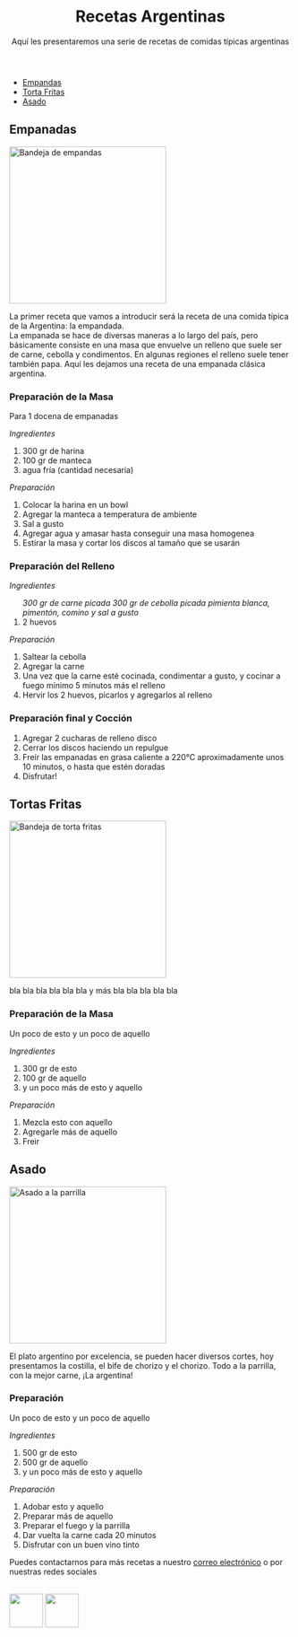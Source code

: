 <html>
<head>
      <meta http-equiv="Content-type" content="text/html; charset=utf-8" lang="es">   
</head>
<body>
    <header>
        <h1>Recetas Argentinas</h1>
            <p>Aquí les presentaremos una serie de recetas de comidas típicas argentinas</p>
        </header>
    <nav>
    <ul>
        <li><a href="#empanadas">Empandas</a></li>
        <li><a href="#tortafritas">Torta Fritas</a></li>
        <li><a href="#asadazo">Asado</a></li>
    </ul>
    </nav>
    <article>
    <h2 id=empanadas>Empanadas</h2>
    <img src="http://pidolapalabra.com.ar/wp-content/uploads/2015/07/food6.jpg" alt="Bandeja de empandas" title="empanadas fritas" width="280">
    <nav>
        <p>
        La primer receta que vamos a introducir será la receta de una comida típica de la Argentina: la empandada. <br>
        La empanada se hace de diversas maneras a lo largo del país, pero básicamente consiste en una masa que envuelve un relleno que suele ser de carne, cebolla y condimentos. En algunas regiones el relleno suele tener también papa. Aquí les dejamos una receta de una empanada clásica argentina.
        </p>
    </nav>
           <h3>Preparación de la Masa</h3>
        <p>Para 1 docena de empanadas</p>
        <p><i>Ingredientes</i></p>    
            <ol>
                <li>300 gr de harina</li>
                <li>100 gr de manteca</li>
                <li>agua fría (cantidad necesaria)</li>
            </ol>
        <p><i>Preparación</i></p>
            <ol>
                <li>Colocar la harina en un bowl</li>
                <li>Agregar la manteca a temperatura de ambiente</li>
                <li>Sal a gusto</li>
                <li>Agregar agua y amasar hasta conseguir una masa homogenea</li>
                <li>Estirar la masa y cortar los discos al tamaño que se usarán</li>                
            </ol>
        <h3>Preparación del Relleno</h3>
        <p><i>Ingredientes</i></p>
            <ol>
                <i>300 gr de carne picada</i>
                <i>300 gr de cebolla picada</i>
                <i>pimienta blanca, pimentón, comino y sal a gusto</i>
                <li>2 huevos</li>
            </ol>
        <p><i>Preparación</i></p>
            <ol>
                <li>Saltear la cebolla</li>
                <li>Agregar la carne</li>
                <li>Una vez que la carne esté cocinada, condimentar a gusto, y cocinar a fuego mínimo 5 minutos más el relleno</li>
                <li>Hervir los 2 huevos, picarlos y agregarlos al relleno</li>
            </ol>
        <h3>Preparación final y Cocción</h3>
            <ol>
                <li>Agregar 2 cucharas de relleno disco</li>
                <li>Cerrar los discos haciendo un repulgue</li>
                <li>Freír las empanadas en grasa caliente a 220°C aproximadamente unos 10 minutos, o hasta que estén doradas</li>
                <li>Disfrutar!</li>
            </ol>
    </article>  
    <article>
    <h2 id=tortafritas>Tortas Fritas</h2>
    <img src="http://www.lasrecetasdelchef.com/wp-content/uploads/2015/05/tortas-fritas.jpg" alt="Bandeja de torta fritas" title="tortas fritas" width="280">
    <p>
        bla bla bla bla bla bla y más bla bla bla bla bla
    </p>
           <h3>Preparación de la Masa</h3>
        <p>Un poco de esto y un poco de aquello</p>
        <p><i>Ingredientes</i></p>    
            <ol>
                <li>300 gr de esto</li>
                <li>100 gr de aquello</li>
                <li>y un poco más de esto y aquello</li>
            </ol>
        <p><i>Preparación</i></p>
            <ol>
                <li>Mezcla esto con aquello</li>
                <li>Agregarle más de aquello</li>
                <li>Freir</li>
            </ol>
    </article>
    <article>
    <h2 id=asadazo>Asado</h2>
    <img src="http://turismomundial.info/wp-content/uploads/2015/05/maxresdefault.jpg" alt="Asado a la parrilla" title="Asado" width="280">
    <p>
      El plato argentino por excelencia, se pueden hacer diversos cortes, hoy presentamos la costilla, el bife de chorizo y el chorizo. Todo a la parrilla, con la mejor carne, ¡La argentina!
    </p>
        <h3>Preparación</h3>
        <p>Un poco de esto y un poco de aquello</p>
        <p><i>Ingredientes</i></p>    
            <ol>
                <li>500 gr de esto</li>
                <li>500 gr de aquello</li>
                <li>y un poco más de esto y aquello</li>
            </ol>
        <p><i>Preparación</i></p>
            <ol>
                <li>Adobar esto y aquello</li>
                <li>Preparar más de aquello</li>
                <li>Preparar el fuego y la parrilla</li>
                <li>Dar vuelta la carne cada 20 minutos</li>
                <li>Disfrutar con un buen vino tinto</li>
        </ol>
        </article>
    <footer><p>Puedes contactarnos para más recetas a nuestro <a href="mailto:eduardoe1986@gmail.com">correo electrónico</a> o por nuestras redes sociales</p><br>
        <a href="https://web.facebook.com/edu.y.euge" target="_blank"><img src="https://www.facebookbrand.com/img/fb-art.jpg" width="60"></a> <a href="https://twitter.com/eduardoe1986" target="_blank"><img src="http://www.brandemia.org/wp-content/uploads/2012/06/twitter_logo_principal.jpg" width="60"></a>
    </footer>
</body>
</html>
